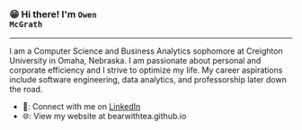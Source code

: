 ### 😁 Hi there! I'm <code>Owen McGrath</code>
<hr>
I am a Computer Science and Business Analytics sophomore at Creighton University in Omaha, Nebraska. I am passionate about personal and corporate efficiency and I strive to optimize my life. My career aspirations include software engineering, data analytics, and professorship later down the road.
<ul>
<li> 🤝: Connect with me on <a href="https://www.linkedin.com/in/owen-mcgrath-ocm/" rel="nofollow">LinkedIn</a></li>
<li> 🌐: View my website at bearwithtea.github.io </li>
</ul>
